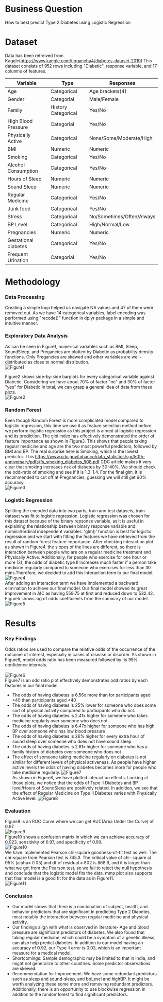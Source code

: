 # Business Question
How to best predict Type 2 Diabetes using Logistic Regression

# Dataset
Data has been retreived from Kaggle(https://www.kaggle.com/tigganeha4/diabetes-dataset-2019)
This dataset consists of 952 rows including "Diabetic", response variable, and 17 columns of features. 

Variable | Type | Responses
-------- | ---- | ---------
Age | Categorical | Age brackets(4) <br/>
Gender | Categorial | Male/Female   <br/>
Family | History Categorical | Yes/No <br/>
High Blood Pressure | Categorial | Yes/No <br/>
Physically Active | Categorical | None/Some/Moderate/High <br/>
BMI | Numeric | Numeric <br/>
Smoking | Categorical | Yes/No <br/>
Alcohol Consumption | Categorical | Yes/No <br/>
Hours of Sleep | Numeric | Numeric <br/>
Sound Sleep | Numeric | Numeric <br/>
Regular Medicine | Categorical | Yes/No <br/> 
Junk food | Categorical | Yes/No <br/> 
Stress | Categorical | No/Sometimes/Often/Always <br/>
BP Level | Categorical | High/Normal/Low <br/>
Pregnancies | Numeric | Numeric <br/>
Gestational diabetes | Categorical | Yes/No <br/>
Frequent Urination | Categorial | Yes/No <br/>

# Methodology
### Data Processing 
Creating a simple loop helped us navigate NA values and 47 of them were removed out.  As we have 14 categorical variables, label encoding was performed using "recode()" function in dplyr package in a simple and intuitive manner.

### Exploratory Data Analysis
As can be seen in Figure1, numerical variables such as BMI, Sleep, SoundSleep, and Pregancies are plotted by Diabetic as probability density functions.  Only Pregancies are skewed and other variables are well-distributed as close to normal distribution. 
<br/>![Figure1](/image/Figure1.png)

Figure2 shows side-by-side barplots for every categorical variable against Diabetic.  Considering we have about 70% of factor "no" and 30% of factor "yes" for Diabetic in total, we can grasp a general idea of data from these plots. 
<br/>![Figure2](/image/FIgure2.png)

### Random Forest
Even though Random Forest is more complicated model compared to logistic regression, this time we use it as feature selection method before we perform logistic regression as this project is aimed at logistic regression and its prediction. 
The gini index has effectively demonstrated the order of feature importance as shown in Figure3. This shows that people taking regular medicine and age are the two most powerful predictors, followed by BMI and BP. The real surprise here is Smoking, which is the lowest predictor. This https://www.cdc.gov/tobacco/data_statistics/sgr/50th-anniversary/pdfs/fs_smoking_diabetes_508.pdf CDC article makes it very clear that smoking increases risk of diabetes by 30-40%. We should check the odd-ratio of smoking and see if it is 1.3-1.4.
For the final glm, it is recommended to cut off at Pregnancies, guessing we will still get 90% accuracy. 
<br/>![Figure3](/image/Figure3.png)

### Logistic Regression
Splitting the encoded data into two parts, train and test datasets, train dataset was fit to logistic regression. Logistic regression was chosen for this dataset because of the binary repsonse variable, as it is useful in explaining the relationship between binary response variable and nominal/ordinal independent variables. 'glm()' function is best for logistic regression and we start with fitting the features we have retrieved from the result of random forest feature importance. After checking interaction plot as shown in Figure4, the slopes of the lines are different, so there is interaction between people who are on a regular medicine treatment and Physically
Active. Additionally, for people who exercise for one hour or more (3), the odds of diabetic type II increases much faster if a person take medicine regularly compared to someone who exercises for less than 30 mins.Therefore, we decided to add this interaction term to our final model. 
<br/>![Figure4](/image/Figure4.png)
<br/>After adding an interaction term we have implemented a backward elimination to achieve our final model. Our final model showed its great improvement in AIC as having 559.75 at first and reduced down to 532.42. Figure5 shows log of odds coefficients from the summary of our model. 
<br/>![Figure5](/image/Figure5.png)

# Results
### Key Findings
Odds ratios are used to compare the relative odds of the occurrence of the outcome of interest, especially in cases of disease or disorder. As shown in Figure6, model odds ratio has been measured followed by its 95% confidence intervals.   
<br/>![Figure6](/image/Figure6.png)
<br/>Figure7 is an odd ratio plot effectively demonstrates odd ratios by each features in our final model. <br/>
- The odds of having diabetes is 6.56x more than for participants aged >40 than participants aged <40  <br/>
- The odds of having diabetes is 25% lower for someone who does some sort of physical activity compared to participants who do not.<br/>
- The odds of having diabetes is 2.41x higher for someone who takes medicine regularly over someone who does not <br/>
- The odds of having diabetes is 6.47x higher for someone who has high BP over someone who has low blood pressure <br/>
- The odds of having diabetes is 26% higher for every extra hour of sound sleep over someone who does not have sound sleep <br/>
- The odds of having diabetes is 2.81x higher for someone who has a family history of diabetes over someone who does not <br/>
- The effect of someone taking medicine regularly on diabetes is not similar for different levels of physical activeness. 
As people have higher active levels the odds of having diabetes becomes more for people who take medicine regularly.
![Figure7](/image/Figure7.png)
<br/> As shown in Figure8, we have plotted interaction effects. Looking at those plots, we notice that the odds of Type II Diabetes
and BP level/Hours of SoundSleep are positively related. In addition, we see that the effect of Regular Medicine
on Type II Diabetes varies with Physically Active level.
![Figure8](/image/Figure8.png)

### Evaluation
Figure8 is an ROC Curve where we can get AUC(Area Under the Curve) of 0.97. 
<br/>![Figure9](/image/Figure9.png)
<br/>Figure10 shows a confusion matrix in which we can achieve accuracy of 0.923, sensitivity of 0.97, and specificity of 0.90. 
<br/>![Figure10](/image/Figure10.png)
<br/>We have implemented Pearson chi-square goodness-of-fit test as well. The chi-square from Pearson test is 745.3. The critical value of chi- square at 95% (alpha= 0.05) and df of residual = 802 is 868.9, and it is larger than what we got from the Pearson test, so we fail to reject the null hypothesis and conclude that the logistic model fits the data. mmp plot also supports that final model is a good fit for the data as in Figure11. 
<br/>![Figure11](/image/Figure11.png)

### Conclusion
- Our model shows that there is a combination of subject, health, and behavior predictors that are significant in predicting Type 2 Diabetes, most notably the interaction between regular medicine and physical activity.<br/>
- Our findings align with what is observed in literature- Age and blood pressure are significant predictors of diabetes. We also found that taking regular medicine, which could be a symptom of a genetic illness, can also help predict diabetes. In addition to our model having an accuracy of 0.92, our Type II error is 0.03, which is an important measure for a medical model. <br/>
- Shortcomings: Sample demographic may be limited to that in India, and might not generalize to other countries. Some predictor observations are skewed. <br/>
- Recommendation for Improvement: We have some redundant predictors such as sleep and sound-sleep, and bpLevel and highBP. It might be worth analyzing these some more and removing redundant predictors. Additionally, there is an opportunity to use blockwise regression in addition to the randomforest to find significant predictors.
